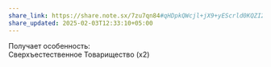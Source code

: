 ```yaml
---
share_link: https://share.note.sx/7zu7qn84#qHDpkQWcjl+jX9+yEScrld0KQZI2Zb/sRsm/bhyTGj4
share_updated: 2025-02-03T12:33:10+05:00
---
```

Получает особенность:  
Сверхъестественное Товарищество (x2)